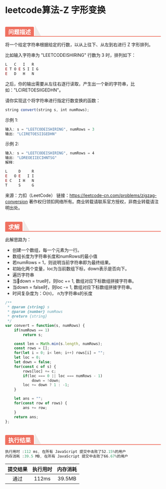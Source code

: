 # leetcode算法-Z 字形变换

<h2 style="margin-top: 30px; margin-bottom: 15px; padding: 0px; font-weight: bold; color: black; border-bottom: 2px solid rgb(239, 112, 96); font-size: 1.3em;" data-id="heading-1"><span style="display: none;" class="prefix"></span><span style="display: inline-block; font-weight: bold; background: rgb(239, 112, 96); color: #ffffff; padding: 3px 10px 1px; border-top-right-radius: 3px; border-top-left-radius: 3px; margin-right: 3px;" class="content">问题描述</span><span class="suffix"></span><span style="display: inline-block; vertical-align: bottom; border-bottom: 36px solid #efebe9; border-right: 20px solid transparent;"> </span></h2>

将一个给定字符串根据给定的行数，以从上往下、从左到右进行 Z 字形排列。

比如输入字符串为 "LEETCODEISHIRING" 行数为 3 时，排列如下：

```js
L   C   I   R
E T O E S I I G
E   D   H   N
```
之后，你的输出需要从左往右逐行读取，产生出一个新的字符串，比如："LCIRETOESIIGEDHN"。

请你实现这个将字符串进行指定行数变换的函数：

```js
string convert(string s, int numRows);
```

示例 1:

```js
输入: s = "LEETCODEISHIRING", numRows = 3
输出: "LCIRETOESIIGEDHN"
```

示例 2:

```js
输入: s = "LEETCODEISHIRING", numRows = 4
输出: "LDREOEIIECIHNTSG"
解释:
```

```js
L     D     R
E   O E   I I
E C   I H   N
T     S     G
```

来源：力扣（LeetCode）
链接：https://leetcode-cn.com/problems/zigzag-conversion
著作权归领扣网络所有。商业转载请联系官方授权，非商业转载请注明出处。

<h2 style="margin-top: 30px; margin-bottom: 15px; padding: 0px; font-weight: bold; color: black; border-bottom: 2px solid rgb(239, 112, 96); font-size: 1.3em;"
 data-id="heading-1"><span style="display: none;" class="prefix"></span><span style="display: inline-block; font-weight: bold; background: rgb(239, 112, 96); color: #ffffff; padding: 3px 10px 1px; border-top-right-radius: 3px; border-top-left-radius: 3px; margin-right: 3px;" class="content">求解</span><span class="suffix"></span><span style="display: inline-block; vertical-align: bottom; border-bottom: 36px solid #efebe9; border-right: 20px solid transparent;"> </span></h2>

此解思路为：
- 创建一个数组，每一个元素为一行。
- 数组长度为字符串长度和numRows的最小值
- 若numRows = 1，则说明当前字符串即为最终结果。
- 初始化两个变量，loc为当前数组下标，down表示是否向下。
- 遍历字符串
- 当down = true时，则loc += 1, 数组对应下标数组拼接字符串。
- 当down = false时，则loc -= 1, 数组对应下标数组拼接字符串。
- 时间复杂度为：O(n)， n为字符串s的长度

```js
/**
 * @param {string} s
 * @param {number} numRows
 * @return {string}
 */
var convert = function(s, numRows) {
    if(numRows == 1)
        return s;

    const len = Math.min(s.length, numRows);
    const rows = [];
    for(let i = 0; i< len; i++) rows[i] = "";
    let loc = 0;
    let down = false;
    for(const c of s) {
        rows[loc] += c;
        if(loc === 0 || loc === numRows - 1)
            down = !down;
        loc += down ? 1 : -1;
    }

    let ans = "";
    for(const row of rows) {
        ans += row;
    }
    return ans;
};
```

<h2 style="margin-top: 30px; margin-bottom: 15px; padding: 0px; font-weight: bold; color: black; border-bottom: 2px solid rgb(239, 112, 96); font-size: 1.3em;" data-id="heading-1"><span style="display: none;" class="prefix"></span><span style="display: inline-block; font-weight: bold; background: rgb(239, 112, 96); color: #ffffff; padding: 3px 10px 1px; border-top-right-radius: 3px; border-top-left-radius: 3px; margin-right: 3px;" class="content">执行结果</span><span class="suffix"></span><span style="display: inline-block; vertical-align: bottom; border-bottom: 36px solid #efebe9; border-right: 20px solid transparent;"> </span></h2>

```js
执行用时 :112 ms, 在所有 JavaScript 提交中击败了52.15%的用户
内存消耗 :39.5 MB, 在所有 JavaScript 提交中击败了66.67%的用户
```

| 提交结果 | 执行用时 | 内存消耗 |
|:------:|:------:|:-------:|
|   通过  | 112ms  |  39.5MB |
